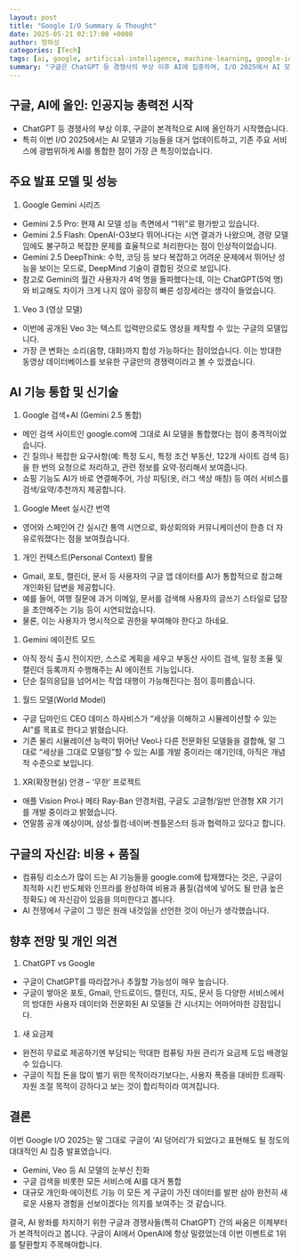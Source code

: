 ```yaml
---
layout: post
title: "Google I/O Summary & Thought"
date: 2025-05-21 02:17:00 +0000
author: 정하성
categories: [Tech]
tags: [ai, google, artificial-intelligence, machine-learning, google-io, deepmind, chatgpt]
summary: "구글은 ChatGPT 등 경쟁사의 부상 이후 AI에 집중하며, I/O 2025에서 AI 모델과 기능을 대거 업데이트했습니다. 특히 Google Gemini 시리즈와 Veo 3 등 새로운 AI 모델을 발표하며, 이를 구글 검색과 주요 서비스에 통합했습니다. 구글의 다양한 서비스와 데이터 기반으로 AI 성능을 강화하며, ChatGPT와의 경쟁에서 우위를 점할 가능성을 보여주었습니다. 이번 발표는 AI 기술을 통해 새로운 사용자 경험을 제공하겠다는 구글의 의지를 드러낸 것으로 평가됩니다."
---
```


## **구글, AI에 올인: 인공지능 총력전 시작**

- ChatGPT 등 경쟁사의 부상 이후, 구글이 본격적으로 AI에 올인하기 시작했습니다.
- 특히 이번 I/O 2025에서는 AI 모델과 기능들을 대거 업데이트하고, 기존 주요 서비스에 광범위하게 AI를 통합한 점이 가장 큰 특징이었습니다.


## **주요 발표 모델 및 성능**

1. Google Gemini 시리즈
- Gemini 2.5 Pro: 현재 AI 모델 성능 측면에서 “1위”로 평가받고 있습니다.
- Gemini 2.5 Flash: OpenAI-O3보다 뛰어나다는 시연 결과가 나왔으며, 경량 모델임에도 불구하고 복잡한 문제를 효율적으로 처리한다는 점이 인상적이었습니다.
- Gemini 2.5 DeepThink: 수학, 코딩 등 보다 복잡하고 어려운 문제에서 뛰어난 성능을 보이는 모드로, DeepMind 기술이 결합된 것으로 보입니다.
- 참고로 Gemini의 월간 사용자가 4억 명을 돌파했다는데, 이는 ChatGPT(5억 명)와 비교해도 차이가 크게 나지 않아 굉장히 빠른 성장세라는 생각이 들었습니다.
1. Veo 3 (영상 모델)
- 이번에 공개된 Veo 3는 텍스트 입력만으로도 영상을 제작할 수 있는 구글의 모델입니다.
- 가장 큰 변화는 소리(음향, 대화)까지 합성 가능하다는 점이었습니다. 이는 방대한 동영상 데이터베이스를 보유한 구글만의 경쟁력이라고 볼 수 있겠습니다.


## **AI 기능 통합 및 신기술**

1. Google 검색+AI (Gemini 2.5 통합)
- 메인 검색 사이트인 google.com에 그대로 AI 모델을 통합했다는 점이 충격적이었습니다.
- 긴 질의나 복잡한 요구사항(예: 특정 도시, 특정 조건 부동산, 122개 사이트 검색 등)을 한 번의 요청으로 처리하고, 관련 정보를 요약·정리해서 보여줍니다.
- 쇼핑 기능도 AI가 바로 연결해주어, 가상 피팅(옷, 러그 색상 매칭) 등 여러 서비스를 검색/요약/추천까지 제공합니다.
1. Google Meet 실시간 번역
- 영어와 스페인어 간 실시간 통역 시연으로, 화상회의와 커뮤니케이션이 한층 더 자유로워졌다는 점을 보여줬습니다.
1. 개인 컨텍스트(Personal Context) 활용
- Gmail, 포토, 캘린더, 문서 등 사용자의 구글 앱 데이터를 AI가 통합적으로 참고해 개인화된 답변을 제공합니다.
- 예를 들어, 여행 질문에 과거 이메일, 문서를 검색해 사용자의 글쓰기 스타일로 답장을 초안해주는 기능 등이 시연되었습니다.
- 물론, 이는 사용자가 명시적으로 권한을 부여해야 한다고 하네요.
1. Gemini 에이전트 모드
- 아직 정식 출시 전이지만, 스스로 계획을 세우고 부동산 사이트 검색, 일정 조율 및 캘린더 등록까지 수행해주는 AI 에이전트 기능입니다.
- 단순 질의응답을 넘어서는 작업 대행이 가능해진다는 점이 흥미롭습니다.
1. 월드 모델(World Model)
- 구글 딥마인드 CEO 데미스 하사비스가 “세상을 이해하고 시뮬레이션할 수 있는 AI”를 목표로 한다고 밝혔습니다.
- 기존 물리 시뮬레이션 능력이 뛰어난 Veo나 다른 전문화된 모델들을 결합해, 말 그대로 “세상을 그대로 모델링”할 수 있는 AI를 개발 중이라는 얘기인데, 아직은 개념적 수준으로 보입니다.
1. XR(확장현실) 안경 – ‘무한’ 프로젝트
- 애플 Vision Pro나 메타 Ray-Ban 안경처럼, 구글도 고글형/일반 안경형 XR 기기를 개발 중이라고 밝혔습니다.
- 연말쯤 공개 예상이며, 삼성·퀄컴·네이버·젠틀몬스터 등과 협력하고 있다고 합니다.


## **구글의 자신감: 비용 + 품질**

- 컴퓨팅 리소스가 많이 드는 AI 기능들을 google.com에 탑재했다는 것은, 구글이 최적화 시킨 반도체와 인프라를 완성하여 비용과 품질(검색에 넣어도 될 만큼 높은 정확도) 에 자신감이 있음을 의미한다고 봅니다.
- AI 전쟁에서 구글이 그 땅은 원래 내것임을 선언한 것이 아닌가 생각했습니다.


## **향후 전망 및 개인 의견**

1. ChatGPT vs Google
- 구글이 ChatGPT를 따라잡거나 추월할 가능성이 매우 높습니다.
- 구글이 쌓아온 포토, Gmail, 안드로이드, 캘린더, 지도, 문서 등 다양한 서비스에서의 방대한 사용자 데이터와 전문화된 AI 모델들 간 시너지는 어마어마한 강점입니다.
1. 새 요금제
- 완전히 무료로 제공하기엔 부담되는 막대한 컴퓨팅 자원 관리가 요금제 도입 배경일 수 있습니다.
- 구글이 직접 돈을 많이 벌기 위한 목적이라기보다는, 사용자 폭증을 대비한 트래픽·자원 조절 목적이 강하다고 보는 것이 합리적이라 여겨집니다.


## **결론**

이번 Google I/O 2025는 말 그대로 구글이 ‘AI 덩어리’가 되었다고 표현해도 될 정도의 대대적인 AI 집중 발표였습니다.

- Gemini, Veo 등 AI 모델의 눈부신 진화
- 구글 검색을 비롯한 모든 서비스에 AI를 대거 통합
- 대규모 개인화·에이전트 기능
이 모든 게 구글이 가진 데이터를 발판 삼아 완전히 새로운 사용자 경험을 선보이겠다는 의지를 보여주는 것 같습니다.

결국, AI 왕좌를 차지하기 위한 구글과 경쟁사들(특히 ChatGPT) 간의 싸움은 이제부터가 본격적이라고 봅니다. 구글이 AI에서 OpenAI에 항상 밀렸었는데 이번 이벤트로 1위를 탈환할지 주목해야합니다.

